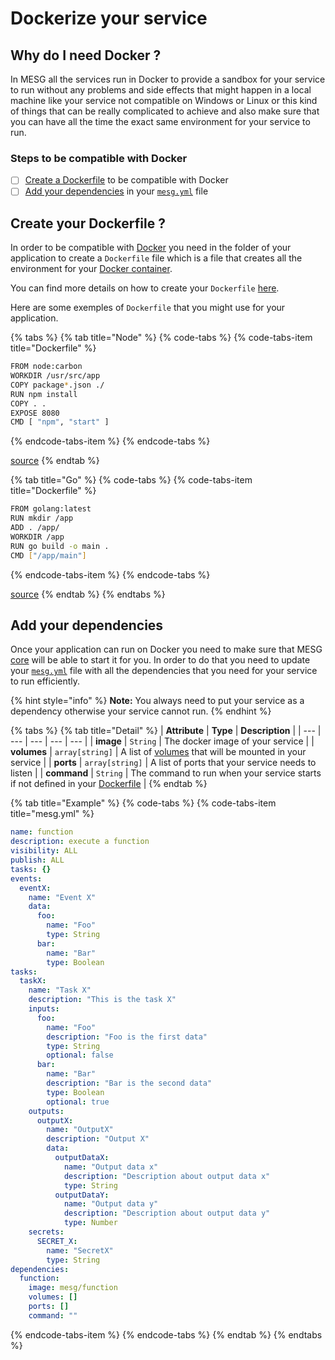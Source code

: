 # Dockerize your service

## Why do I need Docker ?

In MESG all the services run in Docker to provide a sandbox for your service to run without any problems and side effects that might happen in a local machine like your service not compatible on Windows or Linux or this kind of  things that can be really complicated to achieve and also make sure that you can have all the time the exact same environment for your service to run.

### Steps to be compatible with Docker

* [ ] [Create a Dockerfile](dockerize-your-service.md#create-your-dockerfile) to be compatible with Docker
* [ ] [Add your dependencies](dockerize-your-service.md#add-your-dependencies) in your [`mesg.yml`](service-file.md) file

## Create your Dockerfile ?

In order to be compatible with [Docker](https://www.docker.com/) you need in the folder of your application to create a `Dockerfile` file which is a file that creates all the environment for your [Docker container](https://www.docker.com/what-container).

You can find more details on how to create your `Dockerfile` [here](https://docs.docker.com/engine/reference/builder/).

Here are some exemples of `Dockerfile` that you might use for your application.

{% tabs %}
{% tab title="Node" %}
{% code-tabs %}
{% code-tabs-item title="Dockerfile" %}
```bash
FROM node:carbon
WORKDIR /usr/src/app
COPY package*.json ./
RUN npm install
COPY . .
EXPOSE 8080
CMD [ "npm", "start" ]
```
{% endcode-tabs-item %}
{% endcode-tabs %}

[source](https://nodejs.org/en/docs/guides/nodejs-docker-webapp/)
{% endtab %}

{% tab title="Go" %}
{% code-tabs %}
{% code-tabs-item title="Dockerfile" %}
```bash
FROM golang:latest 
RUN mkdir /app 
ADD . /app/ 
WORKDIR /app 
RUN go build -o main . 
CMD ["/app/main"]
```
{% endcode-tabs-item %}
{% endcode-tabs %}

[source](https://blog.codeship.com/building-minimal-docker-containers-for-go-applications/)
{% endtab %}
{% endtabs %}

## Add your dependencies

Once your application can run on Docker you need to make sure that MESG [core](../start-here/core.md) will be able to start it for you. In order to do that you need to update your [`mesg.yml`](service-file.md) file with all the dependencies that you need for your service to run efficiently.

{% hint style="info" %}
**Note:** You always need to put your service as a dependency otherwise your service cannot run.
{% endhint %}

{% tabs %}
{% tab title="Detail" %}
| **Attribute** | **Type** | **Description** |
| --- | --- | --- | --- | --- |
| **image** | `String` | The docker image of your service |
| **volumes** | `array[string]` | A list of [volumes](https://docs.docker.com/storage/volumes/) that will be mounted in your service |
| **ports** | `array[string]` | A list of ports that your service needs to listen |
| **command** | `String` | The command to run when your service starts if not defined in your [Dockerfile](dockerize-your-service.md#create-your-dockerfile) |
{% endtab %}

{% tab title="Example" %}
{% code-tabs %}
{% code-tabs-item title="mesg.yml" %}
```yaml
name: function
description: execute a function
visibility: ALL
publish: ALL
tasks: {}
events: 
  eventX:
    name: "Event X"
    data:
      foo:
        name: "Foo"
        type: String
      bar:
        name: "Bar"
        type: Boolean
tasks:
  taskX:
    name: "Task X"
    description: "This is the task X"
    inputs:
      foo:
        name: "Foo"
        description: "Foo is the first data"
        type: String
        optional: false
      bar:
        name: "Bar"
        description: "Bar is the second data"
        type: Boolean
        optional: true
    outputs:
      outputX:
        name: "OutputX"
        description: "Output X"
        data:
          outputDataX:
            name: "Output data x"
            description: "Description about output data x"
            type: String
          outputDataY:
            name: "Output data y"
            description: "Description about output data y"
            type: Number
    secrets:
      SECRET_X:
        name: "SecretX"
        type: String
dependencies:
  function:
    image: mesg/function
    volumes: []
    ports: []
    command: ""

```
{% endcode-tabs-item %}
{% endcode-tabs %}
{% endtab %}
{% endtabs %}



